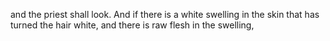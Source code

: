 and the priest shall look. And if there is a white swelling in the skin that has turned the hair white, and there is raw flesh in the swelling,
